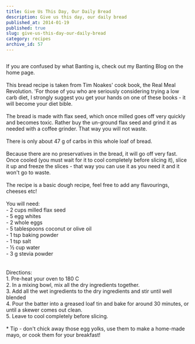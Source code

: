 ```yaml
---
title: Give Us This Day, Our Daily Bread
description: Give us this day, our daily bread
published_at: 2014-01-19
published: true
slug: give-us-this-day-our-daily-bread
category: recipes
archive_id: 57
---
```


<div><img src="/assets/images/articles/LC_bread.jpg" alt=""><p class="caption"></p>If you are confused by what Banting is, check out my Banting Blog on the home page. <br><br>
This bread recipe is taken from Tim Noakes' cook book, the Real Meal Revolution. 'For those of you who are seriously considering trying a low carb diet, I strongly suggest you get your hands on one of these books - it will become your diet bible.<br><br>
The bread is made with flax seed, which once milled goes off very quickly and becomes toxic. Rather buy the un-ground flax seed and grind it as needed with a coffee grinder. That way you will not waste. <br><br>
There is only about 47 g of carbs in this whole loaf of bread. <br><br>
Because there are no preservatives in the bread, it will go off very fast. Once cooled (you must wait for it to cool completely before slicing it), slice it up and freeze the slices - that way you can use it as you need it and it won't go to waste.<br><br>
The recipe is a basic dough recipe, feel free to add any flavourings, cheeses etc!<br><br>
You will need:<br>
-	2 cups milled flax seed<br>
-	5 egg whites<br>
-	2 whole eggs<br>
-	5 tablespoons coconut or olive oil<br>
-	1 tsp baking powder<br>
-	1 tsp salt<br>
-	½ cup water<br>
-	3 g stevia powder<br><br><br>
Directions:<br>
1.	Pre-heat your oven to 180 C<br>
2.	In a mixing bowl, mix all the dry ingredients together.<br>
3.	Add all the wet ingredients to the dry ingredients and stir until well blended<br>
4.	Pour the batter into a greased loaf tin and bake for around 30 minutes, or until a skewer comes out clean.<br>
5.	Leave to cool completely before slicing.<br><br>
* Tip - don't chick away those egg yolks, use them to make a home-made mayo, or cook them for your breakfast!</div>